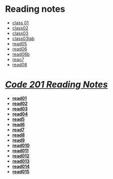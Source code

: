 # Reading notes 

- [class 01](./class01.md)
- [class02](./class02.md)
- [class03](./class03.md)
- [class03lab](./class03lab.md)
- [read05](./read05.md)
- [read06](./read06.md)
- [read06b](./read06b.md)
- [reao7](./reado7.md)
- [read08](./read08.md)
    
# *[Code 201 Reading Notes](https://romanayalew.github.io/readingnotes/)*
- **[read01](./read01.md)**
- **[read02](./read02.md)**
- **[read03](./read03.md)**
- **[read04](./read04.md)**
- **[read5](./read5.md)**
- **[read6](./read6.md)**
- **[read7](./read07.md)**
- **[read8](./read8.md)**
- **[read9](./read9.md)**
- **[read010](./read10.md)**
- **[read011](./read011.md)**
- **[read012](./read012.md)**
- **[read013](./read013.md)**
- **[read014](./read014.md)**
- **[read015](./read015.md)**
